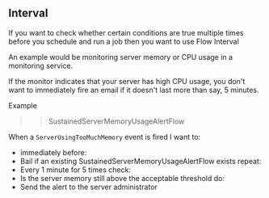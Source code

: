 ## Interval

If you want to check whether certain conditions are true multiple times before you schedule and run a job
then you want to use Flow Interval

An example would be monitoring server memory or CPU usage in a monitoring service.

If the monitor indicates that your server has high CPU usage, you don't want to immediately
fire an email if it doesn't last more than say, 5 minutes.

Example

>> SustainedServerMemoryUsageAlertFlow

When a `ServerUsingTooMuchMemory` event is fired
I want to:
  - immediately
before:
  - Bail if an existing SustainedServerMemoryUsageAlertFlow exists
repeat:
  - Every 1 minute for 5 times
check:
  - Is the server memory still above the acceptable threshold
do:
  - Send the alert to the server administrator
